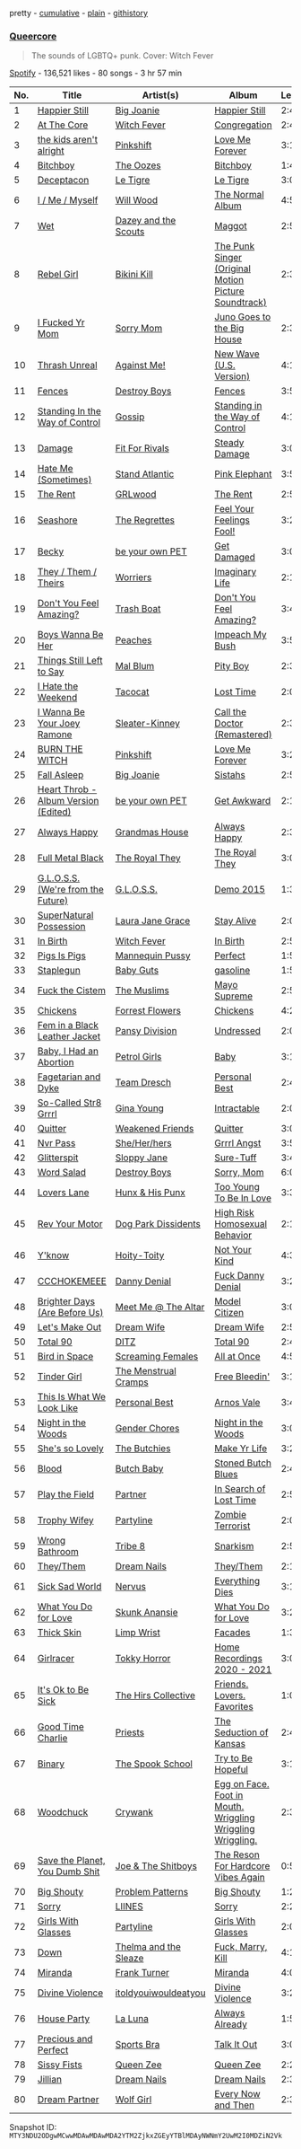 pretty - [cumulative](/playlists/cumulative/37i9dQZF1DXa3ll4rE48Mv.md) - [plain](/playlists/plain/37i9dQZF1DXa3ll4rE48Mv) - [githistory](https://github.githistory.xyz/mackorone/spotify-playlist-archive/blob/main/playlists/plain/37i9dQZF1DXa3ll4rE48Mv)

### [Queercore](https://open.spotify.com/playlist/37i9dQZF1DXa3ll4rE48Mv)

> The sounds of LGBTQ+ punk\. Cover: Witch Fever

[Spotify](https://open.spotify.com/user/spotify) - 136,521 likes - 80 songs - 3 hr 57 min

| No. | Title | Artist(s) | Album | Length |
|---|---|---|---|---|
| 1 | [Happier Still](https://open.spotify.com/track/0mcuFEYftMEs8rWQKokhqp) | [Big Joanie](https://open.spotify.com/artist/39cxr26gqrCiUgIkz4lA8j) | [Happier Still](https://open.spotify.com/album/5yeZzxpwP5gQuGm8JcxFBn) | 2:40 |
| 2 | [At The Core](https://open.spotify.com/track/0Yurp3rkIdKpLtva5cU0Nh) | [Witch Fever](https://open.spotify.com/artist/1Zdd7fqk5jtuMUwE7agpS1) | [Congregation](https://open.spotify.com/album/6SIQj7MJgbjkhV8nm16qZj) | 2:40 |
| 3 | [the kids aren't alright](https://open.spotify.com/track/2tA1gvbmEhQ1nBtslqibFR) | [Pinkshift](https://open.spotify.com/artist/3bfSaJqEYosPcdoCN06G3P) | [Love Me Forever](https://open.spotify.com/album/5OmaMjzlejoRXpeKATzfLB) | 3:16 |
| 4 | [Bitchboy](https://open.spotify.com/track/1QQ0bhZ39lG5LVjWIGiryS) | [The Oozes](https://open.spotify.com/artist/48VgYEfRllDfyLl4BEMVSF) | [Bitchboy](https://open.spotify.com/album/4fCa5qkqmOyFhyWpg5VyqG) | 1:47 |
| 5 | [Deceptacon](https://open.spotify.com/track/5773KSWFzg9kCc8yazjbSt) | [Le Tigre](https://open.spotify.com/artist/2n6FviARgtjjimZXu18uRM) | [Le Tigre](https://open.spotify.com/album/0dSSZGzoukzrFBnG07J45i) | 3:04 |
| 6 | [I / Me / Myself](https://open.spotify.com/track/1lqj3wgPj8gHCdq46hUjvr) | [Will Wood](https://open.spotify.com/artist/1VQ8riQ31zVHtlxiCC9EZE) | [The Normal Album](https://open.spotify.com/album/3e4el0X3Rqx0Lms74bUrkJ) | 4:51 |
| 7 | [Wet](https://open.spotify.com/track/7yBjQ29XKxHlxuqycHuvmm) | [Dazey and the Scouts](https://open.spotify.com/artist/3J8YGHzxEZzHRYVxGmQCvJ) | [Maggot](https://open.spotify.com/album/1qyq3sPzif79oiw9nPN99S) | 2:51 |
| 8 | [Rebel Girl](https://open.spotify.com/track/0XyjtybwqSdqMAFfBEkmZf) | [Bikini Kill](https://open.spotify.com/artist/0gvHPdYxlU94W7V5MSIlFe) | [The Punk Singer \(Original Motion Picture Soundtrack\)](https://open.spotify.com/album/7DoTlKAupC8rNAdb0tNmZ2) | 2:37 |
| 9 | [I Fucked Yr Mom](https://open.spotify.com/track/70WFvp0yF9m1asIb60gKcj) | [Sorry Mom](https://open.spotify.com/artist/0KZzhF4tqJGaVOrXXONmCX) | [Juno Goes to the Big House](https://open.spotify.com/album/0bPiaza1NaQbzdg8s1CJOn) | 2:32 |
| 10 | [Thrash Unreal](https://open.spotify.com/track/3c3XnCPwxGhQEHFxxjQcWe) | [Against Me!](https://open.spotify.com/artist/29lz7gs8edwnnfuXW4FhMl) | [New Wave \(U.S\. Version\)](https://open.spotify.com/album/08IrBeiM2LU3HAqAaHQcQq) | 4:14 |
| 11 | [Fences](https://open.spotify.com/track/1xFzQ7lZeNZkaXeozVWb79) | [Destroy Boys](https://open.spotify.com/artist/7KeN0XX71T4fGysIYLB5J5) | [Fences](https://open.spotify.com/album/2V3FIz7zBjKGsSLdV7ixXj) | 3:58 |
| 12 | [Standing In the Way of Control](https://open.spotify.com/track/0hd4rC19ldUBmabhSHxiwS) | [Gossip](https://open.spotify.com/artist/3sFTupo9UGgrujjN21BjwR) | [Standing in the Way of Control](https://open.spotify.com/album/7kT3bu386sQNmb8C6GS1Dr) | 4:16 |
| 13 | [Damage](https://open.spotify.com/track/4wnQakFNePOBNxRDYqgeix) | [Fit For Rivals](https://open.spotify.com/artist/2AuJkUSFBFWiOYksacuUlV) | [Steady Damage](https://open.spotify.com/album/6Y1wY8wtyTz65k4hhfrPy2) | 3:07 |
| 14 | [Hate Me \(Sometimes\)](https://open.spotify.com/track/69Y6dB1U7AZ0FfDdzol6ir) | [Stand Atlantic](https://open.spotify.com/artist/1W2Fv4YUnjC8hx2qQd6fGh) | [Pink Elephant](https://open.spotify.com/album/7mSFPsjZjTx8K1UmtDSQPu) | 3:53 |
| 15 | [The Rent](https://open.spotify.com/track/61aNP3upsNJMLRdWf8Mj5v) | [GRLwood](https://open.spotify.com/artist/0yrzVTuk6PgF51NYgfgKXe) | [The Rent](https://open.spotify.com/album/7ctFtUf0RzsBUNzOIkl1kL) | 2:53 |
| 16 | [Seashore](https://open.spotify.com/track/6kQ3W5LMxh6ftjEBssYgAd) | [The Regrettes](https://open.spotify.com/artist/67WNUxmM7y4WzHPAVzBu3E) | [Feel Your Feelings Fool!](https://open.spotify.com/album/3AWvlkLV6Wmys6G85zwz98) | 3:28 |
| 17 | [Becky](https://open.spotify.com/track/258n2M8Xg97Vk15PzmY24O) | [be your own PET](https://open.spotify.com/artist/60oPm94IK14iPqnGwkbw8x) | [Get Damaged](https://open.spotify.com/album/0UpDz8iVPhlZPRLwJVkkSk) | 3:00 |
| 18 | [They / Them / Theirs](https://open.spotify.com/track/5zpUjhFZWLZ7vCVk6ZpnRs) | [Worriers](https://open.spotify.com/artist/55Z2PiiE80rBOkkL1wyNPD) | [Imaginary Life](https://open.spotify.com/album/4Yb6CXNP2OjaRvPHLNVZfr) | 2:18 |
| 19 | [Don't You Feel Amazing?](https://open.spotify.com/track/6BxlRoxVztZNLsaSOnh3ja) | [Trash Boat](https://open.spotify.com/artist/0XGJ3GUPwslwFJ66yNbHeh) | [Don't You Feel Amazing?](https://open.spotify.com/album/2pxn1lifrye1RIlrLDrzD3) | 3:45 |
| 20 | [Boys Wanna Be Her](https://open.spotify.com/track/06IZo6f9idHrryBnFoyoHd) | [Peaches](https://open.spotify.com/artist/1gkSl4XpHIHI4I1WQbfXOE) | [Impeach My Bush](https://open.spotify.com/album/5CSak2h5F36n6QieudTObv) | 3:55 |
| 21 | [Things Still Left to Say](https://open.spotify.com/track/4Rd5yPcGwS8ewCJYwxyfqP) | [Mal Blum](https://open.spotify.com/artist/4tT8fWyOy0hVI7jo9fJmXX) | [Pity Boy](https://open.spotify.com/album/2RCB0j6tDvutjHGcSBeRK2) | 2:31 |
| 22 | [I Hate the Weekend](https://open.spotify.com/track/4ve7zbGDOJ9WIlPiUoTtVp) | [Tacocat](https://open.spotify.com/artist/3h0MN1neFknEvlYKxFmSQW) | [Lost Time](https://open.spotify.com/album/62hqSIE4mKpvl9sCs8AaKh) | 2:05 |
| 23 | [I Wanna Be Your Joey Ramone](https://open.spotify.com/track/1WDqjH0PJ8ruWQXsp3bN2Z) | [Sleater\-Kinney](https://open.spotify.com/artist/4wLIbcoqmqI4WZHDiBxeCB) | [Call the Doctor \(Remastered\)](https://open.spotify.com/album/3ULIRcAOMyaT6K4gIhX8aJ) | 2:36 |
| 24 | [BURN THE WITCH](https://open.spotify.com/track/24zde9Ff2MgsMBG5ocvgK8) | [Pinkshift](https://open.spotify.com/artist/3bfSaJqEYosPcdoCN06G3P) | [Love Me Forever](https://open.spotify.com/album/5OmaMjzlejoRXpeKATzfLB) | 3:22 |
| 25 | [Fall Asleep](https://open.spotify.com/track/0PZQWlZ4A8CSD1f9P9xoTx) | [Big Joanie](https://open.spotify.com/artist/39cxr26gqrCiUgIkz4lA8j) | [Sistahs](https://open.spotify.com/album/7pToEE1w4P0UAMqhaPxoQr) | 2:56 |
| 26 | [Heart Throb \- Album Version \(Edited\)](https://open.spotify.com/track/4Pmf5TmEIHkhCt2rfFeLLC) | [be your own PET](https://open.spotify.com/artist/60oPm94IK14iPqnGwkbw8x) | [Get Awkward](https://open.spotify.com/album/3NTvYh8PojyC68r2cnU398) | 2:11 |
| 27 | [Always Happy](https://open.spotify.com/track/3sBNnodq6ff1kcM69Kxdtw) | [Grandmas House](https://open.spotify.com/artist/6BFppN7DZ1DR7zFyNTj7Nv) | [Always Happy](https://open.spotify.com/album/3Pygq0SBpzO6CKbdLjrYEa) | 2:38 |
| 28 | [Full Metal Black](https://open.spotify.com/track/2MQsDtg1jb4qI5OcurHMI0) | [The Royal They](https://open.spotify.com/artist/6PScjU4Y5AJ8EZp2aW4TA2) | [The Royal They](https://open.spotify.com/album/4oJvLQk4aJ8feombYas5YH) | 3:03 |
| 29 | [G.L.O.S.S\. \(We're from the Future\)](https://open.spotify.com/track/5w8lL6jy9wToBej9Lk9v2f) | [G.L.O.S.S.](https://open.spotify.com/artist/2s4gtd98phMFZf7dMagxjU) | [Demo 2015](https://open.spotify.com/album/2v3FQ4S6xMKm9YL0JapDKl) | 1:31 |
| 30 | [SuperNatural Possession](https://open.spotify.com/track/2argENW2MZGxj0TwGtH2RZ) | [Laura Jane Grace](https://open.spotify.com/artist/4yfPiAauSgUfyc4k4WtwM9) | [Stay Alive](https://open.spotify.com/album/4Q8RNU12a8ZZl49RNS2NPh) | 2:04 |
| 31 | [In Birth](https://open.spotify.com/track/7wOxLKY5IPuK5bpCO4QY7p) | [Witch Fever](https://open.spotify.com/artist/1Zdd7fqk5jtuMUwE7agpS1) | [In Birth](https://open.spotify.com/album/1OAxny9o7MDCz7oZTVfLAV) | 2:56 |
| 32 | [Pigs Is Pigs](https://open.spotify.com/track/6wOfwjT2TowI9OJEnd07Yw) | [Mannequin Pussy](https://open.spotify.com/artist/33yje3hgpNfdXpqdJQcrt9) | [Perfect](https://open.spotify.com/album/1SmNCUA35KrRKfzwk02FSD) | 1:56 |
| 33 | [Staplegun](https://open.spotify.com/track/4JRs49S2iWLrYKppB2Nmql) | [Baby Guts](https://open.spotify.com/artist/0n7Xc7tVMZdgrQgNoVyqIR) | [gasoline](https://open.spotify.com/album/5fpTeGoair7Yj69gyJfjUh) | 1:54 |
| 34 | [Fuck the Cistem](https://open.spotify.com/track/6Qt0KafTAgxOBEi3XFo2eg) | [The Muslims](https://open.spotify.com/artist/0k4t6CgTa017VoLxokJn8t) | [Mayo Supreme](https://open.spotify.com/album/2T42kZHMEGCe6XkRmCWe8y) | 2:52 |
| 35 | [Chickens](https://open.spotify.com/track/5hnktvtMR96jGKA54FEi7U) | [Forrest Flowers](https://open.spotify.com/artist/6dpJaK0AIrYLSHi4UFeeA8) | [Chickens](https://open.spotify.com/album/1aDGrlOO5aCxtArveJH8fI) | 4:20 |
| 36 | [Fem in a Black Leather Jacket](https://open.spotify.com/track/7Gjze5dPQjujzoHGOQReWT) | [Pansy Division](https://open.spotify.com/artist/5OyEfwMlXpCWU8dWVENGgm) | [Undressed](https://open.spotify.com/album/3FQM6XQYuV0CMKzs1jTTBF) | 2:04 |
| 37 | [Baby, I Had an Abortion](https://open.spotify.com/track/5wzYAfUDyqRcC87J7JEG2V) | [Petrol Girls](https://open.spotify.com/artist/7dEx5Gii91YpvTOzrrvx5L) | [Baby](https://open.spotify.com/album/4h2iTWNASAecNc26mPncPx) | 3:12 |
| 38 | [Fagetarian and Dyke](https://open.spotify.com/track/2942YKHIqF1XHp7fvp1iEN) | [Team Dresch](https://open.spotify.com/artist/1i0UobirqiiWT0AbrkZKrs) | [Personal Best](https://open.spotify.com/album/2CcIyIyNax2Zim1Ii5pHRK) | 2:45 |
| 39 | [So\-Called Str8 Grrrl](https://open.spotify.com/track/5XUZUnnvjObWveOA9fpO7L) | [Gina Young](https://open.spotify.com/artist/0U64coxrK2Wm5s2PmApkBn) | [Intractable](https://open.spotify.com/album/4UH7wsiFLZ6yvw24HGzh1J) | 2:04 |
| 40 | [Quitter](https://open.spotify.com/track/2zGcxwWJNdCSb3fd9RLOLg) | [Weakened Friends](https://open.spotify.com/artist/3GA7XHdtdiTpR4gDWgADwK) | [Quitter](https://open.spotify.com/album/0yMlzaVdHvftptlZ3E8Mor) | 3:02 |
| 41 | [Nvr Pass](https://open.spotify.com/track/7yJLS5bbD1BbVVXaRktMxP) | [She/Her/hers](https://open.spotify.com/artist/4VfY7XPH7M1nahvlNluxTg) | [Grrrl Angst](https://open.spotify.com/album/1joEVEBQ4YuxikhoClLGBP) | 3:50 |
| 42 | [Glitterspit](https://open.spotify.com/track/5tLlzGHopRtDv56PntKB8R) | [Sloppy Jane](https://open.spotify.com/artist/0Vll0SNLozOGHbfHbjY4pv) | [Sure\-Tuff](https://open.spotify.com/album/1C1OTQGHE9NeWHEw2aG8bO) | 3:40 |
| 43 | [Word Salad](https://open.spotify.com/track/6woLlMQzFg2LcPWqlCh7tq) | [Destroy Boys](https://open.spotify.com/artist/7KeN0XX71T4fGysIYLB5J5) | [Sorry, Mom](https://open.spotify.com/album/3aqOg25BCgwMQOel1TsE4V) | 6:09 |
| 44 | [Lovers Lane](https://open.spotify.com/track/7sJePyELvhBcR6m8obIvWf) | [Hunx & His Punx](https://open.spotify.com/artist/5xTWck1vHVlTTI0jTQzUuF) | [Too Young To Be In Love](https://open.spotify.com/album/0PBnBbcUe9KaCmt4x6izYP) | 3:35 |
| 45 | [Rev Your Motor](https://open.spotify.com/track/6VNNakpjSH8LNBX7fSGhUv) | [Dog Park Dissidents](https://open.spotify.com/artist/3n7gyeQTlIwleoJFpOIMFp) | [High Risk Homosexual Behavior](https://open.spotify.com/album/6uTcZlIYH8rpuk5wlvPR3C) | 2:19 |
| 46 | [Y'know](https://open.spotify.com/track/2fEgApMmxqKwCYXqg3Y2YE) | [Hoity\-Toity](https://open.spotify.com/artist/59C4CCO7zRyoXORgHPjDjp) | [Not Your Kind](https://open.spotify.com/album/2bINeWV1YXsi5QrPl28cnh) | 4:34 |
| 47 | [CCCHOKEMEEE](https://open.spotify.com/track/4c9xAn5v8trWontgFe9Q2A) | [Danny Denial](https://open.spotify.com/artist/6jzsOmxoZhStlS4jaJy95U) | [Fuck Danny Denial](https://open.spotify.com/album/0iJ5e19OUZmJH8ywlj5NLR) | 3:25 |
| 48 | [Brighter Days \(Are Before Us\)](https://open.spotify.com/track/6VUFd1yl3AvPwb5QFVCoqg) | [Meet Me @ The Altar](https://open.spotify.com/artist/4bzfsZhaLW6VWHLh1sqcrK) | [Model Citizen](https://open.spotify.com/album/7qGZWGsspSXTXiqTWa4sT5) | 3:03 |
| 49 | [Let's Make Out](https://open.spotify.com/track/6sFBi0lIQ2tWedzNcFDnkR) | [Dream Wife](https://open.spotify.com/artist/2DaP4uXwKOXAaD77XokW9a) | [Dream Wife](https://open.spotify.com/album/0fFlloNPNem2XOi4AeU5ty) | 2:55 |
| 50 | [Total 90](https://open.spotify.com/track/0wt9XdllRuII1YlWz0sPrR) | [DITZ](https://open.spotify.com/artist/3oSKgWx1dqjhidhnhpGbfJ) | [Total 90](https://open.spotify.com/album/4efq58i5lqhrDIigg4mGNj) | 2:43 |
| 51 | [Bird in Space](https://open.spotify.com/track/57sXlIGCFje38cFfqU9INa) | [Screaming Females](https://open.spotify.com/artist/3pZ666b6CyO1KGpVYirY0t) | [All at Once](https://open.spotify.com/album/1fOxg0lovMu0CPUT2G1WCL) | 4:51 |
| 52 | [Tinder Girl](https://open.spotify.com/track/4v8Ld3zwasdQvBZtVJgO0H) | [The Menstrual Cramps](https://open.spotify.com/artist/5ZV8lDOPUCh9tzkSQBVarI) | [Free Bleedin'](https://open.spotify.com/album/20EOnbktQbZbkxOJGrqLmA) | 3:17 |
| 53 | [This Is What We Look Like](https://open.spotify.com/track/3jcjcAPaXCmsTIs8R08Q2q) | [Personal Best](https://open.spotify.com/artist/3yJdrYDYsEvC5Gu6FtNJ64) | [Arnos Vale](https://open.spotify.com/album/7KjTamXxcgfZ2gAmI24BQ5) | 3:43 |
| 54 | [Night in the Woods](https://open.spotify.com/track/3xsaPXF9RUVWMJDKYN0sZ5) | [Gender Chores](https://open.spotify.com/artist/1KXewBzOBGruO48jAuuVVi) | [Night in the Woods](https://open.spotify.com/album/6IvCrae07F3hum42P8CYb0) | 3:03 |
| 55 | [She's so Lovely](https://open.spotify.com/track/4GP9tCJKmYD8maZqiFNdzp) | [The Butchies](https://open.spotify.com/artist/0P0f0x8UquMimAjIKGPaB9) | [Make Yr Life](https://open.spotify.com/album/1cToLlfIfMju4zS9TXS0RZ) | 3:22 |
| 56 | [Blood](https://open.spotify.com/track/5BWpwPVzb4LuvPpZ1SB0SS) | [Butch Baby](https://open.spotify.com/artist/3jzfCiOKgr1xHyUYLqw3lr) | [Stoned Butch Blues](https://open.spotify.com/album/4qSJWCaegd4OR1UzwOocpn) | 2:47 |
| 57 | [Play the Field](https://open.spotify.com/track/6MBMpHYzCrFOcExyNGPRRb) | [Partner](https://open.spotify.com/artist/15rbZYMoW9AYb3zcuFUNOU) | [In Search of Lost Time](https://open.spotify.com/album/1IPEfgp0l3XWsnAm0F30Ax) | 2:56 |
| 58 | [Trophy Wifey](https://open.spotify.com/track/2sElL4pdDB9HReW1dCp6hH) | [Partyline](https://open.spotify.com/artist/5LqNtBKweePwvXgJ4BWWuA) | [Zombie Terrorist](https://open.spotify.com/album/1b8585sIYVvPbWpdW7Vms3) | 2:07 |
| 59 | [Wrong Bathroom](https://open.spotify.com/track/2rxPRLVeFZOuBhaNnwHKDS) | [Tribe 8](https://open.spotify.com/artist/36XvuDzOGosIiNn9WC6snn) | [Snarkism](https://open.spotify.com/album/68ctZ7mlwKGobH2N7Z8DEP) | 2:55 |
| 60 | [They/Them](https://open.spotify.com/track/7BuZgwIl9cx2hk2fsVlVYu) | [Dream Nails](https://open.spotify.com/artist/49xQzRRO1vI3fmCdbPTwBB) | [They/Them](https://open.spotify.com/album/1OaojIxnExbR4O45XHJUIW) | 2:17 |
| 61 | [Sick Sad World](https://open.spotify.com/track/4BeyMnzwMGNnjYIqMhHqYZ) | [Nervus](https://open.spotify.com/artist/4vApur54D4XetXX1xnIAKv) | [Everything Dies](https://open.spotify.com/album/3AyoeLix6xbioDX8eLf1JS) | 3:11 |
| 62 | [What You Do for Love](https://open.spotify.com/track/0im1MaGNLes5Qo04udeQsD) | [Skunk Anansie](https://open.spotify.com/artist/5HlXA01kcjssYDT7EoqUJF) | [What You Do for Love](https://open.spotify.com/album/1Kze0IOJ5pCx2wsywkevwr) | 3:20 |
| 63 | [Thick Skin](https://open.spotify.com/track/1rm8VLzeC2exuOdNltcooA) | [Limp Wrist](https://open.spotify.com/artist/38SIMA9z2a7ATlRVenIcHc) | [Facades](https://open.spotify.com/album/2Aw4XGH7jkvd88jzbPSGjn) | 1:36 |
| 64 | [Girlracer](https://open.spotify.com/track/4GHmY6MxPzapdarlVs7yku) | [Tokky Horror](https://open.spotify.com/artist/2TJkCzhISn0eZv1cQ8eLSp) | [Home Recordings 2020 \- 2021](https://open.spotify.com/album/5gqmQpbigY2VUdn0vwdbGE) | 3:08 |
| 65 | [It's Ok to Be Sick](https://open.spotify.com/track/02Xk3OGe1Q4mtOcrokOOAY) | [The Hirs Collective](https://open.spotify.com/artist/1NV2n4DkUNfCCuaaxsWJnl) | [Friends\. Lovers\. Favorites](https://open.spotify.com/album/3nffqxNgYlaorWIVUm56R8) | 1:03 |
| 66 | [Good Time Charlie](https://open.spotify.com/track/3m8UItuMK5t0VXmTOztjDQ) | [Priests](https://open.spotify.com/artist/5DT78nxI4rAHYddufPUOBx) | [The Seduction of Kansas](https://open.spotify.com/album/7LFNJk5W0KLjtdgo9W4WmQ) | 2:47 |
| 67 | [Binary](https://open.spotify.com/track/310OmUKAvBV8hHZQxXZsIu) | [The Spook School](https://open.spotify.com/artist/1K9hZ7uYbiVLEYhV4SFrOA) | [Try to Be Hopeful](https://open.spotify.com/album/1RKrCP38UismUZ1NnC9sjc) | 3:15 |
| 68 | [Woodchuck](https://open.spotify.com/track/6GUeUdO8AOZ52UcRFPn1eH) | [Crywank](https://open.spotify.com/artist/7gzXeFUDWz0aqhikdkOJxQ) | [Egg on Face\. Foot in Mouth\. Wriggling Wriggling Wriggling.](https://open.spotify.com/album/26WIpPiL8DGHgdZ0xQR4sC) | 2:33 |
| 69 | [Save the Planet, You Dumb Shit](https://open.spotify.com/track/6Kk9Zy9dYzgvTEPNCh2s8o) | [Joe & The Shitboys](https://open.spotify.com/artist/1LQe0AlqV1e2GD3Ry1UFTg) | [The Reson For Hardcore Vibes Again](https://open.spotify.com/album/2ulPQaaJiq1rK6YK86wPsI) | 0:55 |
| 70 | [Big Shouty](https://open.spotify.com/track/2JDMX69HvkeJuoNmFoj1Lz) | [Problem Patterns](https://open.spotify.com/artist/4u5UG0TxXroCBnpgBruPOP) | [Big Shouty](https://open.spotify.com/album/1pWMoHSZKWMnr4zYmG4NvH) | 1:26 |
| 71 | [Sorry](https://open.spotify.com/track/1LrMwgLn973lcjAlkxoX0p) | [LIINES](https://open.spotify.com/artist/1JfKFoNd6l125tY9uJcd4f) | [Sorry](https://open.spotify.com/album/12mEYu1QsUj8mWVhNMuyr5) | 2:24 |
| 72 | [Girls With Glasses](https://open.spotify.com/track/1oJP3drbPbHRQAnsjrS9eq) | [Partyline](https://open.spotify.com/artist/5LqNtBKweePwvXgJ4BWWuA) | [Girls With Glasses](https://open.spotify.com/album/5X2W0yH4IF60WJRVV4pMGY) | 2:09 |
| 73 | [Down](https://open.spotify.com/track/2siNyitsnycrIp7aqUTgQp) | [Thelma and the Sleaze](https://open.spotify.com/artist/03VfdeLg04zHr8nmQ2rQ57) | [Fuck, Marry, Kill](https://open.spotify.com/album/7f81vcqMiOQYo2p1L2qEQT) | 4:12 |
| 74 | [Miranda](https://open.spotify.com/track/7JuocCvYUBbC0X1bZj6guM) | [Frank Turner](https://open.spotify.com/artist/27M9shmwhIjRo7WntpT9Rp) | [Miranda](https://open.spotify.com/album/7M5VeWYg64LLnKe5yvVDo2) | 4:00 |
| 75 | [Divine Violence](https://open.spotify.com/track/20XjbnBPSXQCRPzNHUwcNl) | [itoldyouiwouldeatyou](https://open.spotify.com/artist/7625dNOd552CCLYVObfTxe) | [Divine Violence](https://open.spotify.com/album/5F3NCovJyL6jjJevjEp5Q4) | 3:22 |
| 76 | [House Party](https://open.spotify.com/track/4LeuJ3WfqbEm0TiYOjdm89) | [La Luna](https://open.spotify.com/artist/61DB9tvIGdQwz1B4IxdP7g) | [Always Already](https://open.spotify.com/album/266CkD6b9yrFX60cDNAyKy) | 1:53 |
| 77 | [Precious and Perfect](https://open.spotify.com/track/4pxxxqnaDQZMEHWS9AP5gD) | [Sports Bra](https://open.spotify.com/artist/3U4YNgmMwXjWfIt4UTNm4b) | [Talk It Out](https://open.spotify.com/album/2Pd2r2Lif7ChcLIlZNPG61) | 3:00 |
| 78 | [Sissy Fists](https://open.spotify.com/track/1KHFqFiuV5KNyHjtjTKBbJ) | [Queen Zee](https://open.spotify.com/artist/4Fu68byHFGEiID8pHyYxFL) | [Queen Zee](https://open.spotify.com/album/2wbap4Wf20Dbp2kLrZFkHk) | 2:23 |
| 79 | [Jillian](https://open.spotify.com/track/5l3tZXrt8t84oaQMArZv6q) | [Dream Nails](https://open.spotify.com/artist/49xQzRRO1vI3fmCdbPTwBB) | [Dream Nails](https://open.spotify.com/album/0V68qsHQh9pancGCrfcxev) | 2:39 |
| 80 | [Dream Partner](https://open.spotify.com/track/0vfeQ9IraM3uOTy4dOssi3) | [Wolf Girl](https://open.spotify.com/artist/65fBgVWHUF13eh71KQQsxX) | [Every Now and Then](https://open.spotify.com/album/1WXuhPXstAtp8SSSUOMYDt) | 2:34 |

Snapshot ID: `MTY3NDU2ODgwMCwwMDAwMDAwMDA2YTM2ZjkxZGEyYTBlMDAyNWNmY2UwM2I0MDZiN2Vk`
